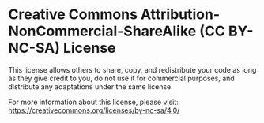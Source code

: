 # Creative Commons Attribution-NonCommercial-ShareAlike (CC BY-NC-SA) License

This license allows others to share, copy, and redistribute your code as long as they give credit to you, do not use it for commercial purposes, and distribute any adaptations under the same license.

For more information about this license, please visit: https://creativecommons.org/licenses/by-nc-sa/4.0/
